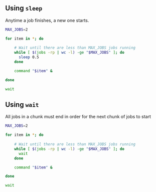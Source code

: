 ## Using `sleep`

Anytime a job finishes, a new one starts.

```bash
MAX_JOBS=2

for item in *; do
  
    # Wait until there are less than MAX_JOBS jobs running
    while [ $(jobs -rp | wc -l) -ge "$MAX_JOBS" ]; do
      sleep 0.5
    done

    command "$item" &

done

wait
```

## Using `wait`

All jobs in a chunk must end in order for the next chunk of jobs to start

```bash
MAX_JOBS=2

for item in *; do
  
    # Wait until there are less than MAX_JOBS jobs running
    while [ $(jobs -rp | wc -l) -ge "$MAX_JOBS" ]; do
      wait
    done

    command "$item" &

done

wait
```